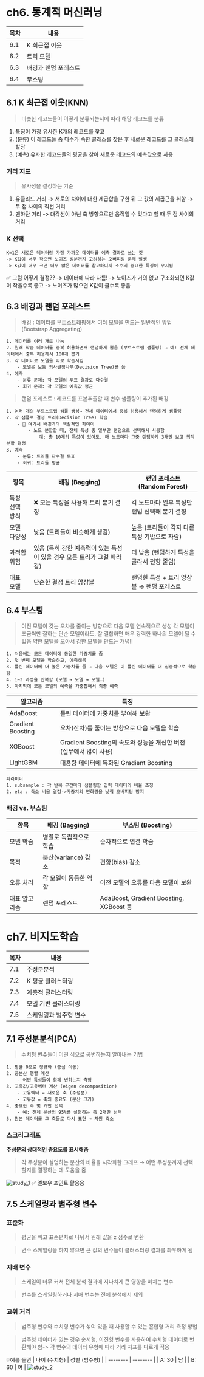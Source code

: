 # ch6. 통계적 머신러닝

| 목차 | 내용                   |
|------|------------------------|
| 6.1  | K 최근접 이웃          |
| 6.2  | 트리 모델              |
| 6.3  | 배깅과 랜덤 포레스트   |
| 6.4  | 부스팅                 |

## 6.1 K 최근접 이웃(KNN)
> 비슷한 레코드들이 어떻게 분류되는지에 따라 해당 레코드를 분류
1. 특징이 가장 유사한 K개의 레코드를 찾고
2. (분류) 이 레코드들 중 다수가 속한 클래스를 찾은 후 새로운 레코드를 그 클래스에 할당
3. (예측) 유사한 레코드들의 평균을 찾아 새로운 레코드의 예측값으로 사용

### 거리 지표
> 유사성을 결정하는 기준
1. 유클리드 거리 -> 서로의 차이에 대한 제곱합을 구한 뒤 그 값의 제곱근을 취함 -> 두 점 사이의 직선 거리
2. 맨하탄 거리 -> 대각선이 아닌 축 방향으로만 움직일 수 있다고 할 때 두 점 사이의 거리

### K 선택
```
K=1은 새로운 데이터랑 가장 가까운 데이터를 예측 결과로 쓰는 것
-> K값이 너무 작으면 노이즈 성분까지 고려하는 오버피팅 문제 발생
-> K값이 너무 크면 너무 많은 데이터를 참고하니까 소수의 중요한 특징이 무시됨
```
✅ 그럼 어떻게 결정??
-> 데이터에 따라 다름!
-> 노이즈가 거의 없고 구조화되면 K값이 작을수록 좋고
-> 노이즈가 많으면 K값이 클수록 좋음

## 6.3 배깅과 랜덤 포레스트
> 배깅 : 데이터를 부트스트래핑해서 여러 모델을 만드는 일반적인 방법(Bootstrap Aggregating)
```
1. 데이터를 여러 개로 나눔
2. 원래 학습 데이터를 중복 허용하면서 랜덤하게 뽑음 (부트스트랩 샘플링) → 예: 전체 데이터에서 중복 허용해서 100개 뽑기
3. 각 데이터로 모델을 따로 학습시킴
    - 모델은 보통 의사결정나무(Decision Tree)를 씀
4. 예측
    - 분류 문제: 각 모델의 투표 결과로 다수결
    - 회귀 문제: 각 모델의 예측값 평균
```

> 랜덤 포레스트 : 레코드를 표본추출할 때 변수 샘플링이 추가된 배깅
```
1. 여러 개의 부트스트랩 샘플 생성→ 전체 데이터에서 중복 허용해서 랜덤하게 샘플링
2. 각 샘플로 결정 트리(Decision Tree) 학습
    - 📌 여기서 배깅과의 핵심적인 차이이
        - 노드 분할할 때, 전체 특성 중 일부만 랜덤으로 선택해서 사용함
            예: 총 10개의 특성이 있어도, 매 노드마다 그중 랜덤하게 3개만 보고 최적 분할 결정
3. 예측
    - 분류: 트리들 다수결 투표
    - 회귀: 트리들 평균
```

| 항목       | 배깅 (Bagging)                               | 랜덤 포레스트 (Random Forest)          |
| -------- | ------------------------------------------ | -------------------------------- |
| 특성 선택 방식 | ❌ 모든 특성을 사용해 트리 분기 결정                      | 각 노드마다 일부 특성만 랜덤 선택해 분기 결정 |
| 모델 다양성   | 낮음 (트리들이 비슷하게 생김)                          | 높음 (트리들이 각자 다른 특성 기반으로 자람)       |
| 과적합 위험   | 있음 (특히 강한 예측력이 있는 특성이 있을 경우 모든 트리가 그걸 따라감) | 더 낮음 (랜덤하게 특성을 골라서 편향 줄임)        |
| 대표 모델    | 단순한 결정 트리 앙상블                              | 랜덤한 특성 + 트리 앙상블 → 랜덤 포레스트        |

## 6.4 부스팅
> 이전 모델이 갖는 오차를 줄이는 방향으로 다음 모델 연속적으로 생성
> 각 모델이 조금씩만 잘하는 단순 모델이라도, 잘 결합하면 매우 강력한 하나의 모델이 될 수 있음
> 약한 모델을 모아서 강한 모델을 만드는 개념!!
```
1. 처음에는 모든 데이터에 동일한 가중치를 줌
2. 첫 번째 모델을 학습하고, 예측해봄
3. 틀린 데이터에 더 높은 가중치를 줌 → 다음 모델은 이 틀린 데이터를 더 집중적으로 학습함
4. 1~3 과정을 반복함 (모델 → 모델 → 모델…)
5. 마지막에 모든 모델의 예측을 가중합해서 최종 예측
```

| 알고리즘              | 특징                                         |
| ----------------- | ------------------------------------------ |
| AdaBoost          | 틀린 데이터에 가중치를 부여해 보완                        |
| Gradient Boosting | 오차(잔차)를 줄이는 방향으로 다음 모델을 학습                 |
| XGBoost           | Gradient Boosting의 속도와 성능을 개선한 버전 (실무에서 많이 사용) |
| LightGBM          | 대용량 데이터에 특화된 Gradient Boosting             |

```
파라미터
1. subsample : 각 반복 구간마다 샘플링할 입력 데이터의 비율 조정
2. eta : 축소 비율 결정->가중치의 변화량을 낮춰 오버피팅 방지
```

### 배깅 vs. 부스팅
| 항목      | 배깅 (Bagging)        | 부스팅 (Boosting)                         |
| ------- | ------------------- | -------------------------------------- |
| 모델 학습   | 병렬로 독립적으로 학습    | 순차적으로 연결 학습                        |
| 목적      | 분산(variance) 감소 | 편향(bias) 감소                        |
| 오류 처리   | 각 모델이 동등한 역할    | 이전 모델의 오류를 다음 모델이 보완               |
| 대표 알고리즘 | 랜덤 포레스트             | AdaBoost, Gradient Boosting, XGBoost 등 |


# ch7. 비지도학습

| 목차 | 내용                   |
|------|------------------------|
| 7.1  | 주성분분석             |
| 7.2  | K 평균 클러스터링      |
| 7.3  | 계층적 클러스터링      |
| 7.4  | 모델 기반 클러스터링   |
| 7.5  | 스케일링과 범주형 변수 |

## 7.1 주성분분석(PCA)
> 수치형 변수들이 어떤 식으로 공변하는지 알아내는 기법
```
1. 평균 0으로 정규화 (중심 이동)
2. 공분산 행렬 계산
    - 어떤 특성들이 함께 변하는지 측정
3. 고유값/고유벡터 계산 (eigen decomposition)
    - 고유벡터 = 새로운 축 (주성분)
    - 고유값 = 축의 중요도 (분산 크기)
4. 중요한 축 몇 개만 선택
    - 예: 전체 분산의 95%를 설명하는 축 2개만 선택
5. 원본 데이터를 그 축들로 다시 표현 → 차원 축소
```

### 스크리그래프
**주성분의 상대적인 중요도를 표시해줌**
> 각 주성분이 설명하는 분산의 비율을 시각화한 그래프 → 어떤 주성분까지 선택할지를 결정하는 데 도움을 줌

![study_1](/stats_study/7.1.png)
✅ 엘보우 포인트 활용용

## 7.5 스케일링과 범주형 변수
### 표준화
> 평균을 빼고 표준편차로 나눠서 원래 값을 z 점수로 변환

> 변수 스케일링을 하지 않으면 큰 값의 변수들이 클러스터링 결과를 좌우하게 됨

### 지배 변수
> 스케일이 너무 커서 전체 분석 결과에 지나치게 큰 영향을 미치는 변수

> 변수를 스케일링하거나 지배 변수는 전체 분석에서 제외

### 고워 거리
> 범주형 변수와 수치형 변수가 섞여 있을 때 사용할 수 있는 혼합형 거리 측정 방법

> 범주형 데이터가 있는 경우 순서형, 이진형 변수를 사용하여 수치형 데이터로 변환해야 함-> 각 변수의 데이터 유형에 따라 거리 지표를 다르게 적용

💡예를 들면
| 나이 (수치형) | 성별 (범주형) |
| -------- | -------- |
| A: 30    | 남        |
| B: 60    | 여        |
![study_2](/stats_study/7.5.png)
